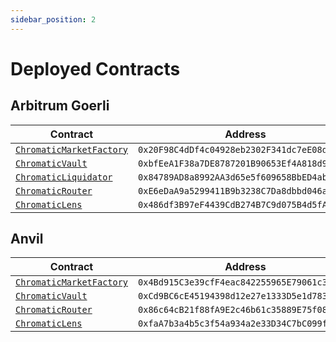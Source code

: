 ```yaml
---
sidebar_position: 2
---
```


# Deployed Contracts


## Arbitrum Goerli

| Contract                                                                                                                        | Address                                      |
| ------------------------------------------------------------------------------------------------------------------------------- | -------------------------------------------- |
| [`ChromaticMarketFactory`](https://github.com/chromatic-protocol/contracts/blob/main/contracts/core/ChromaticMarketFactory.sol) | `0x20F98C4dDf4c04928eb2302F341dc7eE08d358be` |
| [`ChromaticVault`](https://github.com/chromatic-protocol/contracts/blob/main/contracts/core/ChromaticVault.sol)                 | `0xbfEeA1F38a7DE8787201B90653Ef4A818d955521` |
| [`ChromaticLiquidator`](https://github.com/chromatic-protocol/contracts/blob/main/contracts/core/ChromaticLiquidator.sol)       | `0x84789AD8a8992AA3d65e5f609658BbED4abAac17` |
| [`ChromaticRouter`](https://github.com/chromatic-protocol/contracts/blob/main/contracts/periphery/ChromaticRouter.sol)          | `0xE6eDaA9a5299411B9b3238C7Da8dbbd046a2DC1b` |
| [`ChromaticLens`](https://github.com/chromatic-protocol/contracts/blob/main/contracts/periphery/ChromaticLens.sol)              | `0x486df3B97eF4439CdB274B7C9d075B4d5fA70b1A` |

## Anvil

| Contract                                                                                                                 | Address                                      |
| ------------------------------------------------------------------------------------------------------------------------ | -------------------------------------------- |
| [`ChromaticMarketFactory`](https://github.com/chromatic-protocol/contracts/blob/main/contracts/core/ChromaticMarket.sol) | `0x4Bd915C3e39cfF4eac842255965E79061c38cACD` |
| [`ChromaticVault`](https://github.com/chromatic-protocol/contracts/blob/main/contracts/core/ChromaticVault.sol)          | `0xCd9BC6cE45194398d12e27e1333D5e1d783104dD` |
| [`ChromaticRouter`](https://github.com/chromatic-protocol/contracts/blob/main/contracts/periphery/ChromaticRouter.sol)   | `0x86c64cB21f88fA9E2c46b61c35889E75f08FDce1` |
| [`ChromaticLens`](https://github.com/chromatic-protocol/contracts/blob/main/contracts/periphery/ChromaticLens.sol)       | `0xfaA7b3a4b5c3f54a934a2e33D34C7bC099f96CCE` |
